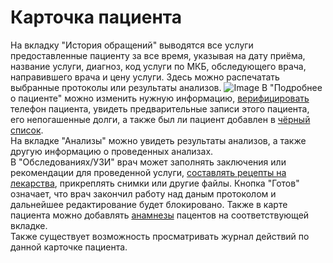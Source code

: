 # Карточка пациента

На вкладку "История обращений" выводятся все услуги предоставленные пациенту за все время, указывая на дату приёма, название услуги, диагноз, код услуги по МКБ, обследующего врача, направившего врача и цену услуги. Здесь можно распечатать выбранные протоколы или результаты анализов.
![Image](Image/PejatAnalizov1.gif)
В "Подробнее о пациенте" можно изменить нужную информацию, <a href="./verification">верифицировать</a> телефон пациента, увидеть предварительные записи этого пациента, его непогашенные долги, а также был ли пациент добавлен в <a href="./BlackList">чёрный список</a>.  
На вкладке "Анализы" можно увидеть результаты анализов, а также другую информацию о проведенных анализах.  
В "Обследованиях/УЗИ" врач может заполнять заключения или рекомендации для проведенной услуги, <a href="./drugs">составлять рецепты на лекарства</a>, прикреплять снимки или другие файлы. Кнопка "Готов" означает, что врач закончил работу над даным протоколом и дальнейшее редактирование будет блокировано. Также в карте пациента можно добавлять <a href="./anamnez">анамнезы</a> пацентов на соответствующей вкладке.   
Также существует возможность просматривать журнал действий по данной карточке пациента.   